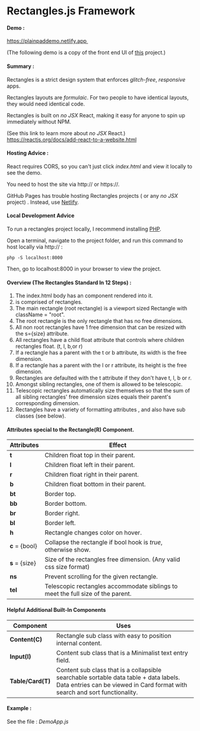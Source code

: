 # Rectangles.js Framework 



#### Demo : 

<a href="https://plainpaddemo.netlify.app">https://plainpaddemo.netlify.app </a>

(The following demo is a copy of the front end UI of <a href = "https://alextselegidis.com/try/plainpad-standalone/#/notes">this</a> project.)



#### Summary :

Rectangles is a strict design system that enforces *glitch-free*, *responsive* apps.

Rectangles layouts are *formulaic*. For two people to have identical layouts, they would need identical code.

Rectangles is built on *no JSX* React, making it easy for anyone to spin up immediately without NPM. 

(See this link to learn more about *no JSX* React.)
https://reactjs.org/docs/add-react-to-a-website.html



#### Hosting Advice :

React requires CORS, so you can't just click *index.html* and view it locally to see the demo.

You need to host the site via http:// or https://. 

GitHub Pages has trouble hosting Rectangles projects ( or any *no JSX* project) . Instead, use <a href = "https://www.netlify.com/">Netlify</a>.



#### Local Development Advice

To run a rectangles project locally, I recommend installing <a href="https://www.php.net/manual/en/install.php">PHP</a>. 

Open a terminal, navigate to the project folder, and run this command to host locally via http:// :

```
php -S localhost:8000
```

Then, go to localhost:8000 in your browser to view the project.



#### Overview (The Rectangles Standard In 12 Steps) : 

1. The index.html body has an <App/> component rendered into it. 
2. <App/> is comprised of rectangles.
3. The main rectangle (root rectangle) is a viewport sized Rectangle with className = "root".
4. The root rectangle is the only rectangle that has no free dimensions.
5. All non root rectangles have 1 free dimension that can be resized with the s={size} attribute.
6. All rectangles have a child float attribute that controls where children rectangles float. (t, l, b,or r)
7. If a rectangle has a parent with the t or b attribute, its width is the free dimension.
8. If a rectangle has a parent with the l or r attribute, its height is the free dimension.
9. Rectangles are defaulted with the t attribute if they don't have t, l, b or r.
10.  Amongst sibling rectangles, one of them is allowed to be telescopic.
11. Telescopic rectangles automatically size themselves so that the sum of all sibling rectangles' free dimension sizes equals their parent's corresponding dimension.
12. Rectangles have a variety of formatting attributes , and also have sub classes (see below).



#### Attributes special to the Rectangle(R) Component. 

| Attributes     | Effect                                                       |
| :------------- | ------------------------------------------------------------ |
| **t**          | Children float top in their parent.                          |
| **l**          | Children float left in their parent.                         |
| **r**          | Children float right in their parent.                        |
| **b**          | Children float bottom in their parent.                       |
| **bt**         | Border top.                                                  |
| **bb**         | Border bottom.                                               |
| **br**         | Border right.                                                |
| **bl**         | Border left.                                                 |
| **h**          | Rectangle changes color on hover.                            |
| **c** = {bool} | Collapse the rectangle if bool hook is *true*, otherwise show. |
| **s** = {size} | Size of the rectangles free dimension. (Any valid css size format) |
| **ns**         | Prevent scrolling for the given rectangle.                   |
| **tel**        | Telescopic rectangles accommodate siblings to meet the full size of the parent. |



#### Helpful Additional Built-In Components

| Component         | Uses                                                         |
| ----------------- | ------------------------------------------------------------ |
| **Content(C)**    | Rectangle sub class with easy to position internal content.  |
| **Input(I)**      | Content sub class that is a Minimalist text entry field.     |
| **Table/Card(T)** | Content sub class that is a collapsible searchable sortable data table + data labels. Data entries can be viewed in Card format with search and sort functionality. |



#### Example :

See the file : *DemoApp.js*
